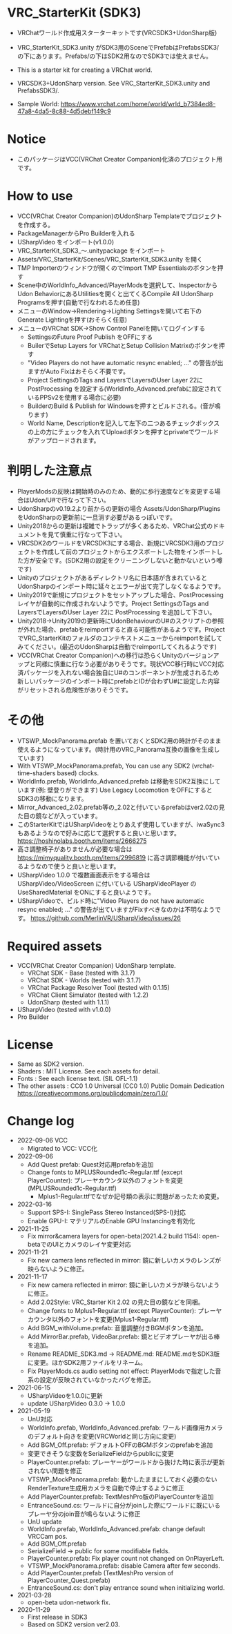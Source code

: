 # VRC_StarterKit (SDK3)
- VRChatワールド作成用スターターキットです(VRCSDK3+UdonSharp版)
- VRC_StarterKit_SDK3.unity がSDK3用のSceneでPrefabはPrefabsSDK3/の下にあります。Prefabs/の下はSDK2用なのでSDK3では使えません。
- This is a starter kit for creating a VRChat world.
- VRCSDK3+UdonSharp version. See VRC_StarterKit_SDK3.unity and PrefabsSDK3/.

- Sample World: https://www.vrchat.com/home/world/wrld_b7384ed8-47a8-4da5-8c88-4d5debf149c9

# Notice
- このパッケージはVCC(VRChat Creator Companion)化済のプロジェクト用です。

# How to use
- VCC(VRChat Creator Companion)のUdonSharp Templateでプロジェクトを作成する。
- PackageManagerからPro Builderを入れる
- USharpVideo をインポート(v1.0.0)
- VRC_StarterKit_SDK3_～.unitypackage をインポート
- Assets/VRC_StarterKit/Scenes/VRC_StarterKit_SDK3.unity を開く
- TMP Importerのウィンドウが開くのでImport TMP Essentialsのボタンを押す
- Scene中のWorldInfo_Advanced/PlayerModsを選択して、InspectorからUdon BehaviorにあるUtilitiesを開くと出てくるCompile All UdonSharp Programsを押す(自動で行なわれるため任意)
- メニューのWindow->Rendering->Lighting Settingsを開いて右下のGenerate Lightingを押す(おそらく任意)
- メニューのVRChat SDK->Show Control Panelを開いてログインする
    - SettingsのFuture Proof Publish をOFFにする
    - BuilerでSetup Layers for VRChatとSetup Collision Matrixのボタンを押す
    - "Video Players do not have automatic resync enabled; …" の警告が出ますがAuto Fixはおそらく不要です。
    - Project SettingsのTags and LayersでLayersのUser Layer 22に PostProcessing を設定する(WorldInfo_Advanced.prefabに設定されているPPSv2を使用する場合に必要)
    - BuilderのBuild & Publish for Windowsを押すとビルドされる。(音が鳴ります)
    - World Name, Descriptionを記入して左下の二つあるチェックボックスの上の方にチェックを入れてUploadボタンを押すとprivateでワールドがアップロードされます。

# 判明した注意点
- PlayerModsの反映は開始時のみのため、動的に歩行速度などを変更する場合はUdon/U#で行なって下さい。
- UdonSharpのv0.19.2より前からの更新の場合 Assets/UdonSharp/Plugins をUdonSharpの更新前に一旦消す必要があるっぽいです。
- Unity2018からの更新は複雑でトラップが多くあるため、VRChat公式のドキュメントを見て慎重に行なって下さい。
- VRCSDK2のワールドをVRCSDK3にする場合、新規にVRCSDK3用のプロジェクトを作成して前のプロジェクトからエクスポートした物をインポートした方が安全です。(SDK2用の設定をクリーニングしないと動かないという噂です)
- Unityのプロジェクトがあるディレクトリ名に日本語が含まれているとUdonSharpのインポート時に延々とエラーが出て完了しなくなるようです。
- Unity2019で新規にプロジェクトをセットアップした場合、PostProcessingレイヤが自動的に作成されないようです。Project SettingsのTags and LayersでLayersのUser Layer 22に PostProcessing を追加して下さい。
- Unity2018->Unity2019の更新時にUdonBehaviourのU#のスクリプトの参照が外れた場合、prefabをreimportすると直る可能性があるようです。ProjectでVRC_StarterKitのフォルダのコンテキストメニューからreimportを試してみてください。(最近のUdonSharpは自動でreimportしてくれるようです)
- VCC(VRChat Creator Companion)への移行は恐らくUnityのバージョンアップと同様に慎重に行なう必要がありそうです。現状VCC移行時にVCC対応済パッケージを入れない場合独自にU#のコンポーネントが生成されるため新しいパッケージのインポート時にprefabとIDが合わずU#に設定した内容がリセットされる危険性がありそうです。

# その他
- VTSWP_MockPanorama.prefab を置いておくとSDK2用の時計がそのまま使えるようになっています。(時計用のVRC_Panorama互換の画像を生成しています)
- With VTSWP_MockPanorama.prefab, You can use any SDK2 (vrchat-time-shaders based) clocks.
- WorldInfo.prefab, WorldInfo_Advanced.prefab は移動をSDK2互換にしています(例: 壁登りができます) Use Legacy Locomotion をOFFにするとSDK3の移動になります。
- Mirror_Advanced_2.02.prefab等の_2.02と付いているprefabはver2.02の見た目の鏡などが入っています。
- このStarterKitではUSharpVideoをとりあえず使用していますが、iwaSync3もあるようなので好みに応じて選択すると良いと思います。 https://hoshinolabs.booth.pm/items/2666275
- 高さ調整椅子がありませんが必要な場合は https://mimyquality.booth.pm/items/2996819 に高さ調節機能が付いているようなので使うと良いと思います。
- USharpVideo 1.0.0 で複数画面表示をする場合は USharpVideo/VideoScreen に付いている USharpVideoPlayer の UseSharedMaterial をONにすると良いようです。
- USharpVideoで、ビルド時に"Video Players do not have automatic resync enabled; …" の警告が出ていますがFixすべきなのかは不明なようです。 https://github.com/MerlinVR/USharpVideo/issues/26

# Required assets
- VCC(VRChat Creator Companion) UdonSharp template.
    - VRChat SDK - Base (tested with 3.1.7)
    - VRChat SDK - Worlds (tested with 3.1.7)
    - VRChat Package Resolver Tool (tested with 0.1.15)
    - VRChat Client Simulator (tested with 1.2.2)
    - UdonSharp (tested with 1.1.1)
- USharpVideo (tested with v1.0.0)
- Pro Builder

# License
- Same as SDK2 version.
- Shaders : MIT License. See each assets for detail.
- Fonts : See each license text. (SIL OFL-1.1)
- The other assets :
  CC0 1.0 Universal (CC0 1.0)
  Public Domain Dedication
  https://creativecommons.org/publicdomain/zero/1.0/

# Change log
- 2022-09-06 VCC
    - Migrated to VCC: VCC化
- 2022-09-06
    - Add Quest prefab: Quest対応用prefabを追加
    - Change fonts to MPLUSRounded1c-Regular.ttf (except PlayerCounter): プレーヤカウンタ以外のフォントを変更(MPLUSRounded1c-Regular.ttf)
        - Mplus1-Regular.ttfでなぜか記号類の表示に問題があったため変更。
- 2022-03-16
    - Support SPS-I: SinglePass Stereo Instanced(SPS-I)対応
    - Enable GPU-I: マテリアルのEnable GPU Instancingを有効化
- 2021-11-25
    - Fix mirror&camera layers for open-beta(2021.4.2 build 1154): open-betaでのUIとカメラのレイヤ変更対応
- 2021-11-21
    - Fix new camera lens reflected in mirror: 鏡に新しいカメラのレンズが映らないように修正。
- 2021-11-17
    - Fix new camera reflected in mirror: 鏡に新しいカメラが映らないように修正。
    - Add 2.02Style: VRC_Starter Kit 2.02 の見た目の鏡などを同梱。
    - Change fonts to Mplus1-Regular.ttf (except PlayerCounter): プレーヤカウンタ以外のフォントを変更(Mplus1-Regular.ttf)
    - Add BGM_withVolume.prefab: 音量調整付きBGMボタンを追加。
    - Add MirrorBar.prefab, VideoBar.prefab: 鏡とビデオプレーヤが出る棒を追加。
    - Rename README_SDK3.md -> README.md: README.mdをSDK3版に変更。ほかSDK2用ファイルをリネーム。
    - Fix PlayerMods.cs audio setting not effect: PlayerModsで指定した音系の設定が反映されていなかったバグを修正。
- 2021-06-15
    - USharpVideoを1.0.0に更新
    - update USharpVideo 0.3.0 -> 1.0.0
- 2021-05-19
    - UnU対応
    - WorldInfo.prefab, WorldInfo_Advanced.prefab: ワールド画像用カメラのデフォルト向きを変更(VRCWorldと同じ方向に変更)
    - Add BGM_Off.prefab: デフォルトOFFのBGMボタンのprefabを追加
    - 変更できそうな変数をSerializeFieldからpublicに変更
    - PlayerCounter.prefab: プレーヤーがワールドから抜けた時に表示が更新されない問題を修正
    - VTSWP_MockPanorama.prefab: 動かしたままにしておく必要のないRenderTexture生成用カメラを自動で停止するように修正
    - Add PlayerCounter.prefab: TextMeshPro版のPlayerCounterを追加
    - EntranceSound.cs: ワールドに自分がjoinした際にワールドに既にいるプレーヤ分のjoin音が鳴らないように修正
    - UnU update
    - WorldInfo.prefab, WorldInfo_Advanced.prefab: change default VRCCam pos.
    - Add BGM_Off.prefab
    - SerializeField -> public for some modifiable fields.
    - PlayerCounter.prefab: Fix player count not changed on OnPlayerLeft.
    - VTSWP_MockPanorama.prefab: disable Camera after few seconds.
    - Add PlayerCounter.prefab (TextMeshPro version of PlayerCounter_Quest.prefab)
    - EntranceSound.cs: don't play entrance sound when initializing world.
- 2021-03-28
    - open-beta udon-network fix.
- 2020-11-29
    - First release in SDK3
    - Based on SDK2 version ver2.03.
